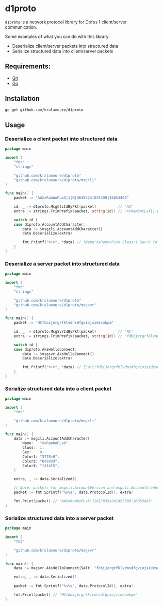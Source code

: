 # d1proto

`d1proto` is a network protocol library for Dofus 1 client/server communication.

Some examples of what you can do with this library:

- Deserialize client/server packets into structured data
- Serialize structured data into client/server packets

## Requirements:

- [Git](https://git-scm.com/)
- [Go](https://golang.org/)

## Installation

```sh
go get github.com/kralamoure/d1proto
```

## Usage

### Deserialize a client packet into structured data
 
```go
package main

import (
    "fmt"
    "strings"

    "github.com/kralamoure/d1proto"
    "github.com/kralamoure/d1proto/msgcli"
)

func main() {
    packet := "AAXxRamboPLxX|1|0|3635424|855309|16053493"

    id, _ := d1proto.MsgCliIdByPkt(packet)          // "AA"
    extra := strings.TrimPrefix(packet, string(id)) // "XxRamboPLxX|1|0|3635424|855309|16053493"

    switch id {
    case d1proto.AccountAddCharacter:
        data := &msgcli.AccountAddCharacter{}
        data.Deserialize(extra)

        fmt.Printf("%+v", *data) // {Name:XxRamboPLxX Class:1 Sex:0 Color1:3778e0 Color2:0d0d0d Color3:f4f4f5}
    }
}
```

### Deserialize a server packet into structured data
 
```go
package main

import (
    "fmt"
    "strings"

    "github.com/kralamoure/d1proto"
    "github.com/kralamoure/d1proto/msgsvr"
)

func main() {
    packet := "HCfdbijergrfklvdnsdfgviojsidesokpm"

    id, _ := d1proto.MsgSvrIdByPkt(packet)          // "HC"
    extra := strings.TrimPrefix(packet, string(id)) // "fdbijergrfklvdnsdfgviojsidesokpm"

    switch id {
    case d1proto.AksHelloConnect:
        data := &msgsvr.AksHelloConnect{}
        data.Deserialize(extra)

        fmt.Printf("%+v", *data) // {Salt:fdbijergrfklvdnsdfgviojsidesokpm}
    }
}
```

### Serialize structured data into a client packet
 
```go
package main

import (
    "fmt"

    "github.com/kralamoure/d1proto/msgcli"
)

func main() {
    data := msgcli.AccountAddCharacter{
        Name:   "XxRamboPLxX",
        Class:  1,
        Sex:    0,
        Color1: "3778e0",
        Color2: "0d0d0d",
        Color3: "f4f4f5",
    }

    extra, _ := data.Serialized()

    // Note: packets for msgcli.AccountVersion and msgcli.AccountCredential should not include their protocol ID 
    packet := fmt.Sprintf("%s%s", data.ProtocolId(), extra)

    fmt.Print(packet) // "AAXxRamboPLxX|1|0|3635424|855309|16053493"
}
```

### Serialize structured data into a server packet
 
```go
package main

import (
    "fmt"

    "github.com/kralamoure/d1proto/msgsvr"
)

func main() {
    data := msgsvr.AksHelloConnect{Salt: "fdbijergrfklvdnsdfgviojsidesokpm"}

    extra, _ := data.Serialized()
 
    packet := fmt.Sprintf("%s%s", data.ProtocolId(), extra)

    fmt.Print(packet) // "HCfdbijergrfklvdnsdfgviojsidesokpm"
}
```
